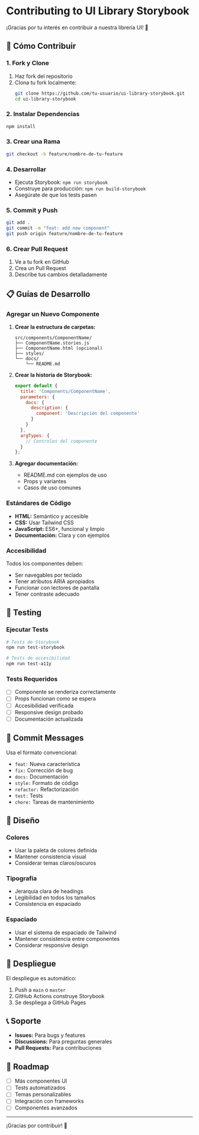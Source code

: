 # Contributing to UI Library Storybook

¡Gracias por tu interés en contribuir a nuestra librería UI! 🎉

## 🚀 Cómo Contribuir

### 1. Fork y Clone
1. Haz fork del repositorio
2. Clona tu fork localmente:
   ```bash
   git clone https://github.com/tu-usuario/ui-library-storybook.git
   cd ui-library-storybook
   ```

### 2. Instalar Dependencias
```bash
npm install
```

### 3. Crear una Rama
```bash
git checkout -b feature/nombre-de-tu-feature
```

### 4. Desarrollar
- Ejecuta Storybook: `npm run storybook`
- Construye para producción: `npm run build-storybook`
- Asegúrate de que los tests pasen

### 5. Commit y Push
```bash
git add .
git commit -m "feat: add new component"
git push origin feature/nombre-de-tu-feature
```

### 6. Crear Pull Request
1. Ve a tu fork en GitHub
2. Crea un Pull Request
3. Describe tus cambios detalladamente

## 📋 Guías de Desarrollo

### Agregar un Nuevo Componente

1. **Crear la estructura de carpetas:**
   ```
   src/components/ComponentName/
   ├── ComponentName.stories.js
   ├── ComponentName.html (opcional)
   ├── styles/
   └── docs/
       └── README.md
   ```

2. **Crear la historia de Storybook:**
   ```javascript
   export default {
     title: 'Components/ComponentName',
     parameters: {
       docs: {
         description: {
           component: 'Descripción del componente'
         }
       }
     },
     argTypes: {
       // Controles del componente
     }
   };
   ```

3. **Agregar documentación:**
   - README.md con ejemplos de uso
   - Props y variantes
   - Casos de uso comunes

### Estándares de Código

- **HTML:** Semántico y accesible
- **CSS:** Usar Tailwind CSS
- **JavaScript:** ES6+, funcional y limpio
- **Documentación:** Clara y con ejemplos

### Accesibilidad

Todos los componentes deben:
- Ser navegables por teclado
- Tener atributos ARIA apropiados
- Funcionar con lectores de pantalla
- Tener contraste adecuado

## 🧪 Testing

### Ejecutar Tests
```bash
# Tests de Storybook
npm run test-storybook

# Tests de accesibilidad
npm run test-a11y
```

### Tests Requeridos
- [ ] Componente se renderiza correctamente
- [ ] Props funcionan como se espera
- [ ] Accesibilidad verificada
- [ ] Responsive design probado
- [ ] Documentación actualizada

## 📝 Commit Messages

Usa el formato convencional:
- `feat:` Nueva característica
- `fix:` Corrección de bug
- `docs:` Documentación
- `style:` Formato de código
- `refactor:` Refactorización
- `test:` Tests
- `chore:` Tareas de mantenimiento

## 🎨 Diseño

### Colores
- Usar la paleta de colores definida
- Mantener consistencia visual
- Considerar temas claros/oscuros

### Tipografía
- Jerarquía clara de headings
- Legibilidad en todos los tamaños
- Consistencia en espaciado

### Espaciado
- Usar el sistema de espaciado de Tailwind
- Mantener consistencia entre componentes
- Considerar responsive design

## 🚀 Despliegue

El despliegue es automático:
1. Push a `main` o `master`
2. GitHub Actions construye Storybook
3. Se despliega a GitHub Pages

## 📞 Soporte

- **Issues:** Para bugs y features
- **Discussions:** Para preguntas generales
- **Pull Requests:** Para contribuciones

## 🎯 Roadmap

- [ ] Más componentes UI
- [ ] Tests automatizados
- [ ] Temas personalizables
- [ ] Integración con frameworks
- [ ] Componentes avanzados

---

¡Gracias por contribuir! 🎉
